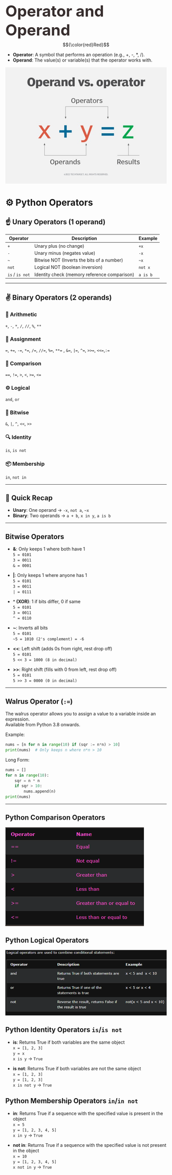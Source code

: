 <font color="#372e2e" size="7">**Operator and Operand**</font>
$${\color{red}Red}$$
* **Operator**: A symbol that performs an operation (e.g., +, -, *, /).
* **Operand**: The value(s) or variable(s) that the operator works with.

![Operator and Operand](./public/opr.jpg)

# ⚙️ Python Operators

## ☝️ Unary Operators (1 operand)

| Operator       | Description                                      | Example      |
|----------------|--------------------------------------------------|--------------|
| `+`            | Unary plus (no change)                           | `+x`         |
| `-`            | Unary minus (negates value)                      | `-x`         |
| `~`            | Bitwise NOT (Inverts the bits of a number)       | `~x`         |
| `not`          | Logical NOT (boolean inversion)                  | `not x`      |
| `is` / `is not`| Identity check (memory reference comparison)     | `a is b`     |

---

## ✌️ Binary Operators (2 operands)

### 🔢 Arithmetic  
`+`, `-`, `*`, `/`, `//`, `%`, `**`

### 📝 Assignment  
`=`, `+=`, `-=`, `*=`, `/=`, `//=`, `%=`, `**=` , `&=`, `|=`, `^=`, `>>=`, `<<=`,`:=`

### 🧮 Comparison  
`==`, `!=`, `>`, `<`, `>=`, `<=`

### ⚙️ Logical  
`and`, `or`

### 🧠 Bitwise  
`&`, `|`, `^`, `<<`, `>>`

### 🔍 Identity  
`is`, `is not`

### 📦 Membership  
`in`, `not in`

---

## 🧠 Quick Recap

- **Unary**: One operand → `-x`, `not a`, `~x`
- **Binary**: Two operands → `a + b`, `x in y`, `a is b`

---

## **Bitwise Operators**

- **&**: Only keeps 1 where both have 1  
  `5 = 0101`  
  `3 = 0011`  
  `& = 0001`

- **|**: Only keeps 1 where anyone has 1  
  `5 = 0101`  
  `3 = 0011`  
  `| = 0111`

- **^ (XOR)**: 1 if bits differ, 0 if same  
  `5 = 0101`  
  `3 = 0011`  
  `^ = 0110`

- **~**: Inverts all bits  
  `5 = 0101`  
  `~5 = 1010 (2's complement) = -6`

- **<<**: Left shift (adds 0s from right, rest drop off)  
  `5 = 0101`  
  `5 << 3 = 1000 (8 in decimal)`

- **>>**: Right shift (fills with 0 from left, rest drop off)  
  `5 = 0101`  
  `5 >> 3 = 0000 (0 in decimal)`

---

## **Walrus Operator (`:=`)**

The walrus operator allows you to assign a value to a variable inside an expression.  
Available from Python 3.8 onwards.

Example:

```python
nums = [n for n in range(10) if (sqr := n*n) > 10]
print(nums)  # Only keeps n where n*n > 10
```

Long Form:

```python
nums = []
for n in range(10):
    sqr = n * n
    if sqr > 10:
        nums.append(n)
print(nums)
```

---

## **Python Comparison Operators**

[![Comparison Operators W3 school](./public/comp.png)](https://www.w3schools.com/python/python_operators.asp)


## **Python Logical Operators**

[![Logical Operators W3 school](./public/logical.png)](https://www.w3schools.com/python/python_operators.asp)

## **Python Identity Operators** `is`/`is not`

- **is**: Returns True if both variables are the same object  
  `x = [1, 2, 3]`  
  `y = x`  
  `x is y` → `True`

- **is not**: Returns True if both variables are not the same object  
  `x = [1, 2, 3]`  
  `y = [1, 2, 3]`  
  `x is not y` → `True`


## **Python Membership Operators** `in`/`in not`

- **in**: Returns True if a sequence with the specified value is present in the object  
  `x = 5`  
  `y = [1, 2, 3, 4, 5]`  
  `x in y` → `True`

- **not in**: Returns True if a sequence with the specified value is not present in the object  
  `x = 10`  
  `y = [1, 2, 3, 4, 5]`  
  `x not in y` → `True`
